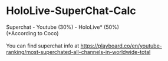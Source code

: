 # HoloLive-SuperChat-Calc
Superchat - Youtube (30%) - HoloLive* (50%)
<br>
(*According to Coco)
<br><br>
You can find superchat info at https://playboard.co/en/youtube-ranking/most-superchated-all-channels-in-worldwide-total
